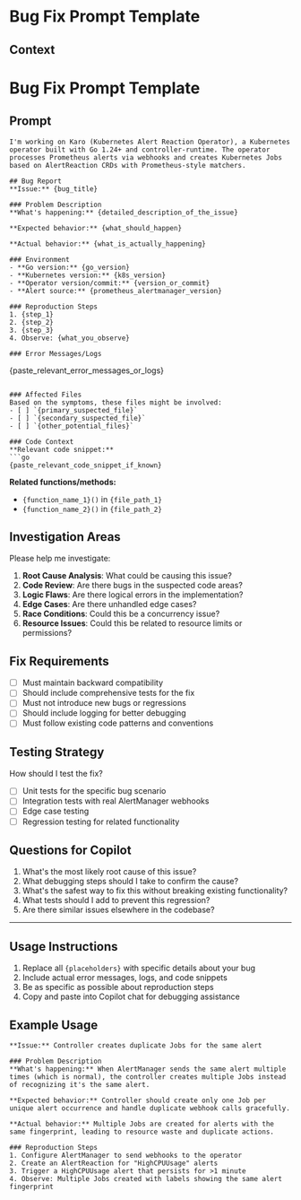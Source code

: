 # Bug Fix Prompt Template

## Context
# Bug Fix Prompt Template

## Prompt
```
I'm working on Karo (Kubernetes Alert Reaction Operator), a Kubernetes operator built with Go 1.24+ and controller-runtime. The operator processes Prometheus alerts via webhooks and creates Kubernetes Jobs based on AlertReaction CRDs with Prometheus-style matchers.

## Bug Report
**Issue:** {bug_title}

### Problem Description
**What's happening:** {detailed_description_of_the_issue}

**Expected behavior:** {what_should_happen}

**Actual behavior:** {what_is_actually_happening}

### Environment
- **Go version:** {go_version}
- **Kubernetes version:** {k8s_version}
- **Operator version/commit:** {version_or_commit}
- **Alert source:** {prometheus_alertmanager_version}

### Reproduction Steps
1. {step_1}
2. {step_2}
3. {step_3}
4. Observe: {what_you_observe}

### Error Messages/Logs
```
{paste_relevant_error_messages_or_logs}
```

### Affected Files
Based on the symptoms, these files might be involved:
- [ ] `{primary_suspected_file}`
- [ ] `{secondary_suspected_file}`
- [ ] `{other_potential_files}`

### Code Context
**Relevant code snippet:**
```go
{paste_relevant_code_snippet_if_known}
```

**Related functions/methods:**
- `{function_name_1}()` in `{file_path_1}`
- `{function_name_2}()` in `{file_path_2}`

## Investigation Areas
Please help me investigate:

1. **Root Cause Analysis**: What could be causing this issue?
2. **Code Review**: Are there bugs in the suspected code areas?
3. **Logic Flaws**: Are there logical errors in the implementation?
4. **Edge Cases**: Are there unhandled edge cases?
5. **Race Conditions**: Could this be a concurrency issue?
6. **Resource Issues**: Could this be related to resource limits or permissions?

## Fix Requirements
- [ ] Must maintain backward compatibility
- [ ] Should include comprehensive tests for the fix
- [ ] Must not introduce new bugs or regressions
- [ ] Should include logging for better debugging
- [ ] Must follow existing code patterns and conventions

## Testing Strategy
How should I test the fix?
- [ ] Unit tests for the specific bug scenario
- [ ] Integration tests with real AlertManager webhooks
- [ ] Edge case testing
- [ ] Regression testing for related functionality

## Questions for Copilot
1. What's the most likely root cause of this issue?
2. What debugging steps should I take to confirm the cause?
3. What's the safest way to fix this without breaking existing functionality?
4. What tests should I add to prevent this regression?
5. Are there similar issues elsewhere in the codebase?

---

## Usage Instructions
1. Replace all `{placeholders}` with specific details about your bug
2. Include actual error messages, logs, and code snippets
3. Be as specific as possible about reproduction steps
4. Copy and paste into Copilot chat for debugging assistance

## Example Usage
```
**Issue:** Controller creates duplicate Jobs for the same alert

### Problem Description
**What's happening:** When AlertManager sends the same alert multiple times (which is normal), the controller creates multiple Jobs instead of recognizing it's the same alert.

**Expected behavior:** Controller should create only one Job per unique alert occurrence and handle duplicate webhook calls gracefully.

**Actual behavior:** Multiple Jobs are created for alerts with the same fingerprint, leading to resource waste and duplicate actions.

### Reproduction Steps
1. Configure AlertManager to send webhooks to the operator
2. Create an AlertReaction for "HighCPUUsage" alerts
3. Trigger a HighCPUUsage alert that persists for >1 minute
4. Observe: Multiple Jobs created with labels showing the same alert fingerprint
```